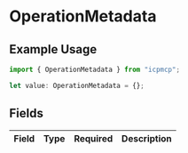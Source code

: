 # OperationMetadata

## Example Usage

```typescript
import { OperationMetadata } from "icpmcp";

let value: OperationMetadata = {};
```

## Fields

| Field       | Type        | Required    | Description |
| ----------- | ----------- | ----------- | ----------- |